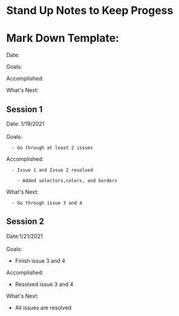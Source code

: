 # Stand Up Notes to Keep Progess

# Mark Down Template:

 Date: 
      
Goals:
      
Accomplished:
      
What's Next: 



## Session 1

Date: 1/19/2021 
<br><br>
Goals:

      - Go through at least 2 issues

Accomplished: 

      - Issue 1 and Issue 2 resolved
      
        - Added selectors,colors, and borders

What's Next: 

      - Go through issue 3 and 4
        
## Session 2

Date:1/21/2021
<br><br>
Goals:

  - Finish issue 3 and 4
  
Accomplished:

  - Resolved issue 3 and 4

What's Next:

  - All issues are resolved
